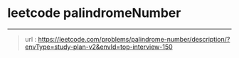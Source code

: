 # leetcode palindromeNumber
---
> url : https://leetcode.com/problems/palindrome-number/description/?envType=study-plan-v2&envId=top-interview-150
